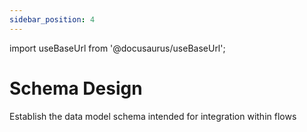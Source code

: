 ```yaml
---
sidebar_position: 4
---
```


import useBaseUrl from '@docusaurus/useBaseUrl';


# Schema Design
Establish the data model schema intended for integration within flows